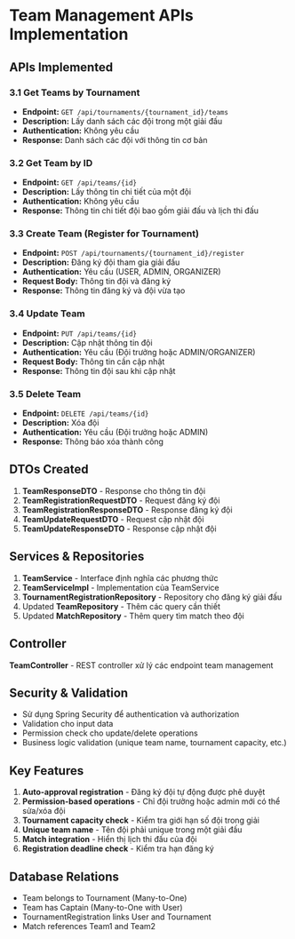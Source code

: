 # Team Management APIs Implementation

## APIs Implemented

### 3.1 Get Teams by Tournament
- **Endpoint:** `GET /api/tournaments/{tournament_id}/teams`
- **Description:** Lấy danh sách các đội trong một giải đấu
- **Authentication:** Không yêu cầu
- **Response:** Danh sách các đội với thông tin cơ bản

### 3.2 Get Team by ID  
- **Endpoint:** `GET /api/teams/{id}`
- **Description:** Lấy thông tin chi tiết của một đội
- **Authentication:** Không yêu cầu
- **Response:** Thông tin chi tiết đội bao gồm giải đấu và lịch thi đấu

### 3.3 Create Team (Register for Tournament)
- **Endpoint:** `POST /api/tournaments/{tournament_id}/register`
- **Description:** Đăng ký đội tham gia giải đấu
- **Authentication:** Yêu cầu (USER, ADMIN, ORGANIZER)
- **Request Body:** Thông tin đội và đăng ký
- **Response:** Thông tin đăng ký và đội vừa tạo

### 3.4 Update Team
- **Endpoint:** `PUT /api/teams/{id}`
- **Description:** Cập nhật thông tin đội
- **Authentication:** Yêu cầu (Đội trưởng hoặc ADMIN/ORGANIZER)
- **Request Body:** Thông tin cần cập nhật
- **Response:** Thông tin đội sau khi cập nhật

### 3.5 Delete Team
- **Endpoint:** `DELETE /api/teams/{id}`  
- **Description:** Xóa đội
- **Authentication:** Yêu cầu (Đội trưởng hoặc ADMIN)
- **Response:** Thông báo xóa thành công

## DTOs Created

1. **TeamResponseDTO** - Response cho thông tin đội
2. **TeamRegistrationRequestDTO** - Request đăng ký đội
3. **TeamRegistrationResponseDTO** - Response đăng ký đội
4. **TeamUpdateRequestDTO** - Request cập nhật đội
5. **TeamUpdateResponseDTO** - Response cập nhật đội

## Services & Repositories

1. **TeamService** - Interface định nghĩa các phương thức
2. **TeamServiceImpl** - Implementation của TeamService
3. **TournamentRegistrationRepository** - Repository cho đăng ký giải đấu
4. Updated **TeamRepository** - Thêm các query cần thiết
5. Updated **MatchRepository** - Thêm query tìm match theo đội

## Controller

**TeamController** - REST controller xử lý các endpoint team management

## Security & Validation

- Sử dụng Spring Security để authentication và authorization
- Validation cho input data
- Permission check cho update/delete operations
- Business logic validation (unique team name, tournament capacity, etc.)

## Key Features

1. **Auto-approval registration** - Đăng ký đội tự động được phê duyệt
2. **Permission-based operations** - Chỉ đội trưởng hoặc admin mới có thể sửa/xóa đội
3. **Tournament capacity check** - Kiểm tra giới hạn số đội trong giải
4. **Unique team name** - Tên đội phải unique trong một giải đấu
5. **Match integration** - Hiển thị lịch thi đấu của đội
6. **Registration deadline check** - Kiểm tra hạn đăng ký

## Database Relations

- Team belongs to Tournament (Many-to-One)
- Team has Captain (Many-to-One with User)  
- TournamentRegistration links User and Tournament
- Match references Team1 and Team2
